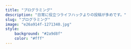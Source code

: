 ```yaml
---
title: "プログラミング"
description: "日常に役立つライフハックよりの投稿が多めです。"
slug: "プログラミング"
image: "e26a914f-1271340.jpg"
style:
    background: "#2a9d8f"
    color: "#fff"
---
```


